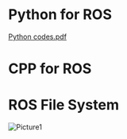 # Python for ROS 
[Python codes.pdf](https://github.com/harinnmg/ROS-Workshop-2024/files/13959332/Python.codes.pdf)

# CPP for ROS



# ROS File System
![Picture1](https://github.com/harinnmg/ROS-Workshop-2024/assets/64157740/c177a78a-0670-471f-a9f8-8e8d9b4421ca)

